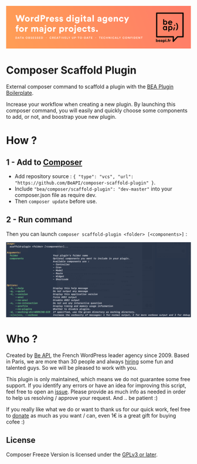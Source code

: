 <a href="https://beapi.fr">![Be API Github Banner](banner-github.png)</a>

# Composer Scaffold Plugin

External composer command to scaffold a plugin with the [BEA Plugin Boilerplate](https://github.com/BeAPI/bea-plugin-boilerplate).

Increase your workflow when creating a new plugin. By launching this composer command, you will easily and quickly choose some components to add, or not, and boostrap youe new plugin.

# How ?

## 1 - Add to [Composer](http://composer.rarst.net/)

- Add repository source : `{ "type": "vcs", "url": "https://github.com/BeAPI/composer-scaffold-plugin" }`.
- Include `"bea/composer/scaffold-plugin": "dev-master"` into your composer.json file as require dev.
- Then `composer update` before use.

## 2 - Run command 

Then you can launch `composer scaffold-plugin <folder> [<components>]` :

![List of arguments](screenshot.png)

# Who ?

Created by [Be API](https://beapi.fr), the French WordPress leader agency since 2009. Based in Paris, we are more than 30 people and always [hiring](https://beapi.workable.com) some fun and talented guys. So we will be pleased to work with you.

This plugin is only maintained, which means we do not guarantee some free support. If you identify any errors or have an idea for improving this script, feel free to open an [issue](../../issues/new). Please provide as much info as needed in order to help us resolving / approve your request. And .. be patient :)

If you really like what we do or want to thank us for our quick work, feel free to [donate](https://www.paypal.me/BeAPI) as much as you want / can, even 1€ is a great gift for buying cofee :)

## License

Composer Freeze Version is licensed under the [GPLv3 or later](LICENSE.md).
